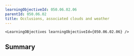 ```yaml
---
learningObjectiveId: 050.06.02.06
parentId: 050.06.02
title: Occlusions, associated clouds and weather
---
```


```tsx eval
<LearningOBjectives learningObjectiveId={050.06.02.06} />
```

## Summary
